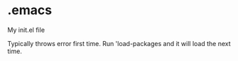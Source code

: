 .emacs
======

My init.el file

Typically throws error first time. Run 'load-packages and it will load the next time.
